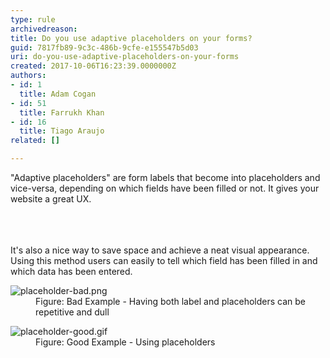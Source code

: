 ```yaml
---
type: rule
archivedreason: 
title: Do you use adaptive placeholders on your forms?
guid: 7817fb89-9c3c-486b-9cfe-e155547b5d03
uri: do-you-use-adaptive-placeholders-on-your-forms
created: 2017-10-06T16:23:39.0000000Z
authors:
- id: 1
  title: Adam Cogan
- id: 51
  title: Farrukh Khan
- id: 16
  title: Tiago Araujo
related: []

---
```



&quot;Adaptive placeholders&quot;&#160;are&#160;form labels that become&#160;into placeholders and vice-versa, depending on&#160;which fields&#160;have&#160;been filled or not. It gives&#160;your website a great UX.<br><br>
<br><excerpt class='endintro'></excerpt><br>
<p>It's also a&#160;nice way to save space and achieve a neat visual appearance. Using this method users can easily to tell which field has been filled in and which data has been entered.&#160;</p><dl class="badImage"><dt> 
      <img src="/PublishingImages/placeholder-bad.png" alt="placeholder-bad.png" /> 
   </dt><dd>Figure&#58; Bad Example - Having both label and placeholders can be repetitive and dull​​​<br></dd></dl><dl class="goodImage"><dt> 
      <img src="/PublishingImages/placeholder-good.gif" alt="placeholder-good.gif" /></dt><dd>Figure&#58; Good Example - Using placeholders</dd></dl>


